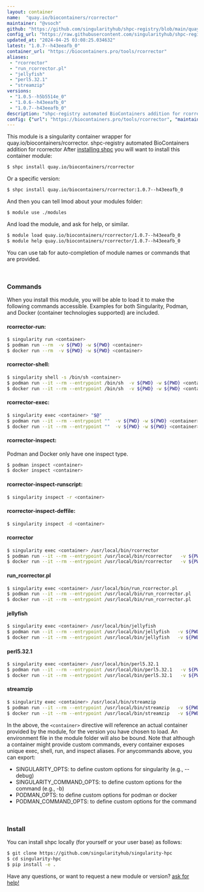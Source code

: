 ```yaml
---
layout: container
name:  "quay.io/biocontainers/rcorrector"
maintainer: "@vsoch"
github: "https://github.com/singularityhub/shpc-registry/blob/main/quay.io/biocontainers/rcorrector/container.yaml"
config_url: "https://raw.githubusercontent.com/singularityhub/shpc-registry/main/quay.io/biocontainers/rcorrector/container.yaml"
updated_at: "2024-04-25 03:08:25.034632"
latest: "1.0.7--h43eeafb_0"
container_url: "https://biocontainers.pro/tools/rcorrector"
aliases:
 - "rcorrector"
 - "run_rcorrector.pl"
 - "jellyfish"
 - "perl5.32.1"
 - "streamzip"
versions:
 - "1.0.5--h5b5514e_0"
 - "1.0.6--h43eeafb_0"
 - "1.0.7--h43eeafb_0"
description: "shpc-registry automated BioContainers addition for rcorrector"
config: {"url": "https://biocontainers.pro/tools/rcorrector", "maintainer": "@vsoch", "description": "shpc-registry automated BioContainers addition for rcorrector", "latest": {"1.0.7--h43eeafb_0": "sha256:69baee338c5f676f9158c7c6a42144f4da22457083ab62b79d2b5f5edfbb558f"}, "tags": {"1.0.5--h5b5514e_0": "sha256:24a6e414ec511b813b45c63592cdbe60b6fc77f51ac5e16ee86d1712c902a96b", "1.0.6--h43eeafb_0": "sha256:a5cdaa876192b97f5f12ee1d50eb32da96e1700bce58f053a6c6067f7c88639a", "1.0.7--h43eeafb_0": "sha256:69baee338c5f676f9158c7c6a42144f4da22457083ab62b79d2b5f5edfbb558f"}, "docker": "quay.io/biocontainers/rcorrector", "aliases": {"rcorrector": "/usr/local/bin/rcorrector", "run_rcorrector.pl": "/usr/local/bin/run_rcorrector.pl", "jellyfish": "/usr/local/bin/jellyfish", "perl5.32.1": "/usr/local/bin/perl5.32.1", "streamzip": "/usr/local/bin/streamzip"}}
---
```


This module is a singularity container wrapper for quay.io/biocontainers/rcorrector.
shpc-registry automated BioContainers addition for rcorrector
After [installing shpc](#install) you will want to install this container module:


```bash
$ shpc install quay.io/biocontainers/rcorrector
```

Or a specific version:

```bash
$ shpc install quay.io/biocontainers/rcorrector:1.0.7--h43eeafb_0
```

And then you can tell lmod about your modules folder:

```bash
$ module use ./modules
```

And load the module, and ask for help, or similar.

```bash
$ module load quay.io/biocontainers/rcorrector/1.0.7--h43eeafb_0
$ module help quay.io/biocontainers/rcorrector/1.0.7--h43eeafb_0
```

You can use tab for auto-completion of module names or commands that are provided.

<br>

### Commands

When you install this module, you will be able to load it to make the following commands accessible.
Examples for both Singularity, Podman, and Docker (container technologies supported) are included.

#### rcorrector-run:

```bash
$ singularity run <container>
$ podman run --rm  -v ${PWD} -w ${PWD} <container>
$ docker run --rm  -v ${PWD} -w ${PWD} <container>
```

#### rcorrector-shell:

```bash
$ singularity shell -s /bin/sh <container>
$ podman run --it --rm --entrypoint /bin/sh  -v ${PWD} -w ${PWD} <container>
$ docker run --it --rm --entrypoint /bin/sh  -v ${PWD} -w ${PWD} <container>
```

#### rcorrector-exec:

```bash
$ singularity exec <container> "$@"
$ podman run --it --rm --entrypoint ""  -v ${PWD} -w ${PWD} <container> "$@"
$ docker run --it --rm --entrypoint ""  -v ${PWD} -w ${PWD} <container> "$@"
```

#### rcorrector-inspect:

Podman and Docker only have one inspect type.

```bash
$ podman inspect <container>
$ docker inspect <container>
```

#### rcorrector-inspect-runscript:

```bash
$ singularity inspect -r <container>
```

#### rcorrector-inspect-deffile:

```bash
$ singularity inspect -d <container>
```


#### rcorrector

```bash
$ singularity exec <container> /usr/local/bin/rcorrector
$ podman run --it --rm --entrypoint /usr/local/bin/rcorrector   -v ${PWD} -w ${PWD} <container> -c " $@"
$ docker run --it --rm --entrypoint /usr/local/bin/rcorrector   -v ${PWD} -w ${PWD} <container> -c " $@"
```


#### run_rcorrector.pl

```bash
$ singularity exec <container> /usr/local/bin/run_rcorrector.pl
$ podman run --it --rm --entrypoint /usr/local/bin/run_rcorrector.pl   -v ${PWD} -w ${PWD} <container> -c " $@"
$ docker run --it --rm --entrypoint /usr/local/bin/run_rcorrector.pl   -v ${PWD} -w ${PWD} <container> -c " $@"
```


#### jellyfish

```bash
$ singularity exec <container> /usr/local/bin/jellyfish
$ podman run --it --rm --entrypoint /usr/local/bin/jellyfish   -v ${PWD} -w ${PWD} <container> -c " $@"
$ docker run --it --rm --entrypoint /usr/local/bin/jellyfish   -v ${PWD} -w ${PWD} <container> -c " $@"
```


#### perl5.32.1

```bash
$ singularity exec <container> /usr/local/bin/perl5.32.1
$ podman run --it --rm --entrypoint /usr/local/bin/perl5.32.1   -v ${PWD} -w ${PWD} <container> -c " $@"
$ docker run --it --rm --entrypoint /usr/local/bin/perl5.32.1   -v ${PWD} -w ${PWD} <container> -c " $@"
```


#### streamzip

```bash
$ singularity exec <container> /usr/local/bin/streamzip
$ podman run --it --rm --entrypoint /usr/local/bin/streamzip   -v ${PWD} -w ${PWD} <container> -c " $@"
$ docker run --it --rm --entrypoint /usr/local/bin/streamzip   -v ${PWD} -w ${PWD} <container> -c " $@"
```



In the above, the `<container>` directive will reference an actual container provided
by the module, for the version you have chosen to load. An environment file in the
module folder will also be bound. Note that although a container
might provide custom commands, every container exposes unique exec, shell, run, and
inspect aliases. For anycommands above, you can export:

 - SINGULARITY_OPTS: to define custom options for singularity (e.g., --debug)
 - SINGULARITY_COMMAND_OPTS: to define custom options for the command (e.g., -b)
 - PODMAN_OPTS: to define custom options for podman or docker
 - PODMAN_COMMAND_OPTS: to define custom options for the command

<br>

### Install

You can install shpc locally (for yourself or your user base) as follows:

```bash
$ git clone https://github.com/singularityhub/singularity-hpc
$ cd singularity-hpc
$ pip install -e .
```

Have any questions, or want to request a new module or version? [ask for help!](https://github.com/singularityhub/singularity-hpc/issues)